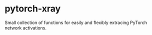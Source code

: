 # pytorch-xray
Small collection of functions for easily and flexibly extracing PyTorch network activations. 
